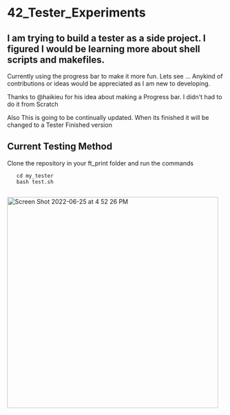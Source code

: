 # 42_Tester_Experiments

## I am trying to build a tester as a side project. I figured I would be learning more about shell scripts and makefiles.
   Currently using the progress bar to make it more fun.
   Lets see ... Anykind of contributions or ideas would be appreciated as I am new to developing.
   
   Thanks to @haikieu for his idea about making a Progress bar. I didn't had to do it from Scratch
   
   Also This is going to be continually updated. When its finished it will be changed to a Tester Finished version

## Current Testing Method
   Clone the repository in your ft_print folder and run the commands      
    
```
   cd my_tester
   bash test.sh
   
``` 

<img width="490" alt="Screen Shot 2022-06-25 at 4 52 26 PM" src="https://user-images.githubusercontent.com/66947064/175779020-df098b85-41c2-44e2-8f3b-99cefe79ed72.png">

